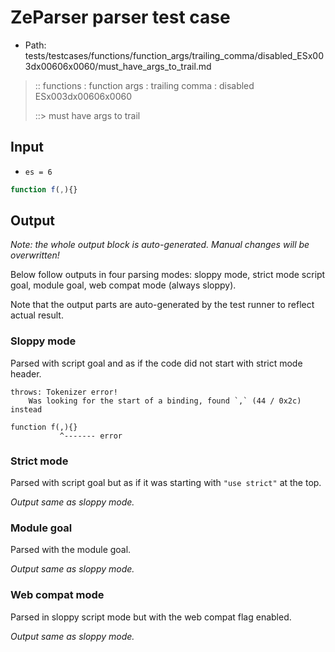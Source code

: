 # ZeParser parser test case

- Path: tests/testcases/functions/function_args/trailing_comma/disabled_ESx003dx00606x0060/must_have_args_to_trail.md

> :: functions : function args : trailing comma : disabled ESx003dx00606x0060
>
> ::> must have args to trail

## Input

- `es = 6`

`````js
function f(,){}
`````

## Output

_Note: the whole output block is auto-generated. Manual changes will be overwritten!_

Below follow outputs in four parsing modes: sloppy mode, strict mode script goal, module goal, web compat mode (always sloppy).

Note that the output parts are auto-generated by the test runner to reflect actual result.

### Sloppy mode

Parsed with script goal and as if the code did not start with strict mode header.

`````
throws: Tokenizer error!
    Was looking for the start of a binding, found `,` (44 / 0x2c) instead

function f(,){}
           ^------- error
`````

### Strict mode

Parsed with script goal but as if it was starting with `"use strict"` at the top.

_Output same as sloppy mode._

### Module goal

Parsed with the module goal.

_Output same as sloppy mode._

### Web compat mode

Parsed in sloppy script mode but with the web compat flag enabled.

_Output same as sloppy mode._
